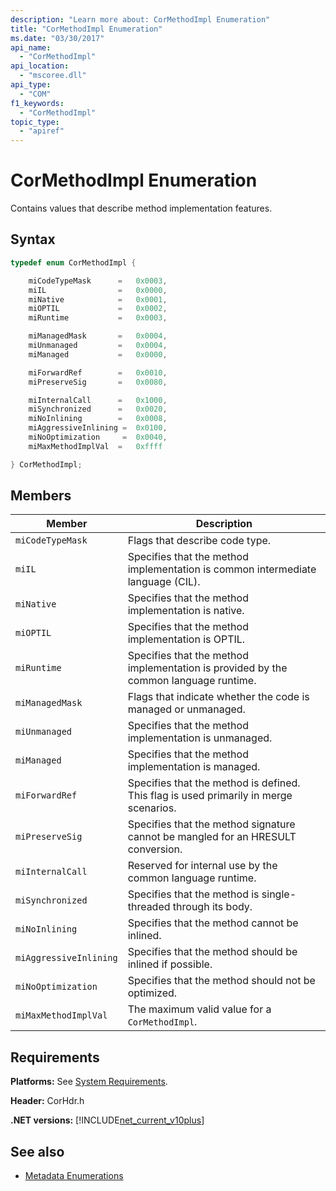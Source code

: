 ```yaml
---
description: "Learn more about: CorMethodImpl Enumeration"
title: "CorMethodImpl Enumeration"
ms.date: "03/30/2017"
api_name:
  - "CorMethodImpl"
api_location:
  - "mscoree.dll"
api_type:
  - "COM"
f1_keywords:
  - "CorMethodImpl"
topic_type:
  - "apiref"
---
```

# CorMethodImpl Enumeration

Contains values that describe method implementation features.

## Syntax

```cpp
typedef enum CorMethodImpl {

    miCodeTypeMask      =   0x0003,
    miIL                =   0x0000,
    miNative            =   0x0001,
    miOPTIL             =   0x0002,
    miRuntime           =   0x0003,

    miManagedMask       =   0x0004,
    miUnmanaged         =   0x0004,
    miManaged           =   0x0000,

    miForwardRef        =   0x0010,
    miPreserveSig       =   0x0080,

    miInternalCall      =   0x1000,
    miSynchronized      =   0x0020,
    miNoInlining        =   0x0008,
    miAggressiveInlining =  0x0100,
    miNoOptimization     =  0x0040,
    miMaxMethodImplVal  =   0xffff

} CorMethodImpl;
```

## Members

|Member|Description|
|------------|-----------------|
|`miCodeTypeMask`|Flags that describe code type.|
|`miIL`|Specifies that the method implementation is common intermediate language (CIL).|
|`miNative`|Specifies that the method implementation is native.|
|`miOPTIL`|Specifies that the method implementation is OPTIL.|
|`miRuntime`|Specifies that the method implementation is provided by the common language runtime.|
|`miManagedMask`|Flags that indicate whether the code is managed or unmanaged.|
|`miUnmanaged`|Specifies that the method implementation is unmanaged.|
|`miManaged`|Specifies that the method implementation is managed.|
|`miForwardRef`|Specifies that the method is defined. This flag is used primarily in merge scenarios.|
|`miPreserveSig`|Specifies that the method signature cannot be mangled for an HRESULT conversion.|
|`miInternalCall`|Reserved for internal use by the common language runtime.|
|`miSynchronized`|Specifies that the method is single-threaded through its body.|
|`miNoInlining`|Specifies that the method cannot be inlined.|
|`miAggressiveInlining`|Specifies that the method should be inlined if possible.|
|`miNoOptimization`|Specifies that the method should not be optimized.|
|`miMaxMethodImplVal`|The maximum valid value for a `CorMethodImpl`.|

## Requirements

 **Platforms:** See [System Requirements](../../get-started/system-requirements.md).

 **Header:** CorHdr.h

 **.NET versions:** [!INCLUDE[net_current_v10plus](../../../../includes/net-current-v10plus-md.md)]

## See also

- [Metadata Enumerations](metadata-enumerations.md)
